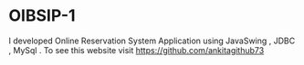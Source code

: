 # OIBSIP-1
I developed Online Reservation System Application using JavaSwing , JDBC , MySql . To see this website visit https://github.com/ankitagithub73
